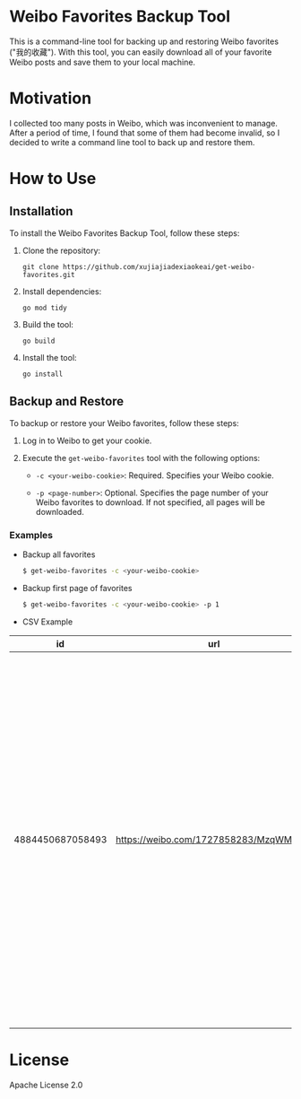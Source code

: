 # Weibo Favorites Backup Tool

This is a command-line tool for backing up and restoring Weibo favorites ("我的收藏"). With this tool, you can easily download all of your favorite Weibo posts and save them to your local machine.

# Motivation

I collected too many posts in Weibo, which was inconvenient to manage. After a period of time, I found that some of them had become invalid, so I decided to write a command line tool to back up and restore them.

# How to Use

## Installation

To install the Weibo Favorites Backup Tool, follow these steps:

1. Clone the repository:

    ```
    git clone https://github.com/xujiajiadexiaokeai/get-weibo-favorites.git
    ```

2. Install dependencies:

    ```
    go mod tidy
    ```

3. Build the tool:

    ```
    go build
    ```
4. Install the tool:
   
   ```
   go install
   ```

## Backup and Restore

To backup or restore your Weibo favorites, follow these steps:

1. Log in to Weibo to get your cookie.

2. Execute the `get-weibo-favorites` tool with the following options:

    - `-c <your-weibo-cookie>`: Required. Specifies your Weibo cookie.

    - `-p <page-number>`: Optional. Specifies the page number of your Weibo favorites to download. If not specified, all pages will be downloaded.
  

### Examples

- Backup all favorites
    ```sh
    $ get-weibo-favorites -c <your-weibo-cookie>
    ```

- Backup first page of favorites
    ```sh
    $ get-weibo-favorites -c <your-weibo-cookie> -p 1 
    ```
- CSV Example
  
| id | url | text | isLongText | links |
|:---:|:---:|:---:|:---:|:---:|
| 4884450687058493 | https://weibo.com/1727858283/MzqWMtCeF | 有人分析了ChatGPT的Browsing插件工作原理，你甚至可以加一些自定义命令，让它执行更复杂的工作。<br /><br />首先它有一些内置的函数：<br /><br />- search(query: str, recency_days: int): 根据关键词从搜索引擎搜索最近若干天的内容<br /><br />- click(id: str): 打开具有给定id的网页，显示它。显示的结果中的ID映射到一个URL ​​​ ...<span class="expand">展开</span> | true | https://twitter-thread.com/t/1639681620264337415 , https://twitter-thread.com/t/1640626881404755970 |

# License
Apache License 2.0